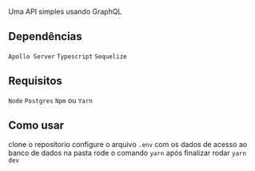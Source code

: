 Uma API simples usando GraphQL

## Dependências

`Apollo Server`
`Typescript`
`Sequelize`

## Requisitos

`Node`
`Postgres`
`Npm` ou `Yarn`

## Como usar

clone o repositorio
configure o arquivo `.env` com os dados de acesso ao banco de dados
na pasta rode o comando `yarn`
após finalizar rodar `yarn dev`